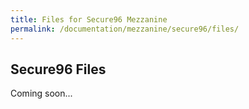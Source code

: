 ```yaml
---
title: Files for Secure96 Mezzanine
permalink: /documentation/mezzanine/secure96/files/
---
```

## Secure96 Files

Coming soon...
